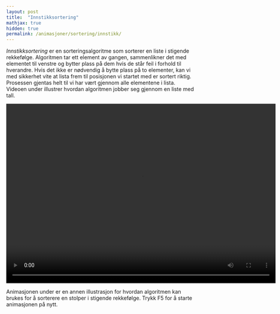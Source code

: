 ```yaml
---
layout: post
title:  "Innstikksortering"
mathjax: true
hidden: true
permalink: /animasjoner/sortering/innstikk/
---
```


*Innstikksortering* er en sorteringsalgoritme som sorterer en liste i stigende rekkefølge. Algoritmen tar ett element av gangen, sammenlikner det med elementet til venstre og bytter plass på dem hvis de står feil i forhold til hverandre. Hvis det ikke er nødvendig å bytte plass på to elementer, kan vi med sikkerhet vite at lista frem til posisjonen vi startet med er sortert riktig. Prosessen gjentas helt til vi har vært gjennom alle elementene i lista. Videoen under illustrer hvordan algoritmen jobber seg gjennom en liste med tall.

<div class="centered-videoplayer">
<video width="720" height="480" controls  loop="true">
  <source src="/assets/sortering/insertion_sort/insert_sort.mp4">
</video>
</div>

Animasjonen under er en annen illustrasjon for hvordan algoritmen kan brukes for å sorterere en stolper i stigende rekkefølge. Trykk F5 for å starte animasjonen på nytt.

<div style="text-align:center;">
    <script src="https://cdnjs.cloudflare.com/ajax/libs/p5.js/1.1.9/p5.js"></script>
    <script src="https://cdnjs.cloudflare.com/ajax/libs/p5.js/1.1.9/addons/p5.sound.min.js"></script>
    <script src="/assets/sortering/insertion_sort/sketch.es6"></script>
    <div id="canvasForHTML"></div>
</div>